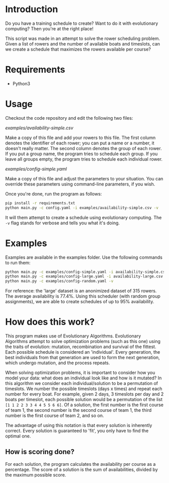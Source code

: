 # Introduction

Do you have a training schedule to create? Want to do it with evolutionary computing? Then you're at the right place!

This script was made in an attempt to solve the rower scheduling problem.
Given a list of rowers and the number of available boats and timeslots, can we create a schedule that maximizes the rowers available per course?

# Requirements

- Python3

# Usage

Checkout the code repository and edit the following two files:

*examples/availability-simple.csv*

Make a copy of this file and add your rowers to this file.
The first column denotes the identifier of each rower; you can put a name or a number, it doesn't really matter.
The second column denotes the group of each rower.
If you put a group name, the program tries to schedule each group.
If you leave all groups empty, the program tries to schedule each individual rower.

*examples/config-simple.yaml*

Make a copy of this file and adjust the parameters to your situation.
You can override these parameters using command-line parameters, if you wish.

Once you're done, run the program as follows:

```bash
pip install -r requirements.txt
python main.py -c config.yaml -i examples/availability-simple.csv -v
```

It will them attempt to create a schedule using evolutionary computing. The `-v` flag stands for verbose and tells you what it's doing.

# Examples

Examples are available in the examples folder. Use the following commands to run them:

```bash
python main.py -c examples/config-simple.yaml -i availability-simple.csv -v
python main.py -c examples/config-large.yaml -i availability-large.csv -v 	  # Based on real data
python main.py -c examples/config-random.yaml -v                              # Generates random groups.
```

For reference: the 'large' dataset is an anonimized dataset of 315 rowers. The average availability is 77.4%. Using this scheduler (with random group assignments), we are able to create schedules of up to 95% availability.

# How does this work?

This program makes use of Evolutionary Algorithms. Evolutionary Algorithms attempt to solve optimization problems (such as this one) using the traits of evolution: mutation, recombination and survival of the fittest. Each possible schedule is considered an 'individual'. Every generation, the best individuals from that generation are used to form the next generation, which undergo mutation, and the process repeats.

When solving optimization problems, it is important to consider how you model your data: what does an individual look like and how is it mutated? In this algorithm we consider each individual/solution to be a permutation of timeslots. We number the possible timeslots (days x times) and repeat each number for every boat. For example, given 2 days, 3 timeslots per day and 2 boats per timeslot, each possible solution would be a permutation of the list `[1 1 2 2 3 3 4 4 5 5 6 6]`. Of a solution, the first number is the first course of team 1, the second number is the second course of team 1, the third number is the first course of team 2, and so on.

The advantage of using this notation is that every solution is inherently correct. Every solution is guaranteed to 'fit', you only have to find the optimal one.

## How is scoring done?

For each solution, the program calculates the availability per course as a percentage. The score of a solution is the sum of availabilities, divided by the maximum possible score.
